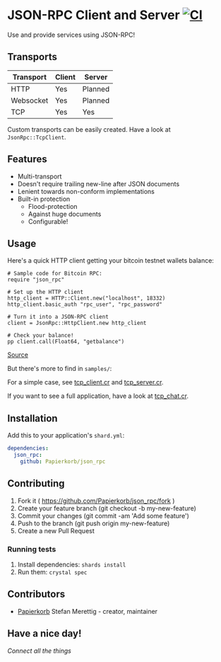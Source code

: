 # JSON-RPC Client and Server [![CI](https://github.com/Papierkorb/json_rpc/actions/workflows/ci.yml/badge.svg)](https://github.com/Papierkorb/json_rpc/actions/workflows/ci.yml)

Use and provide services using JSON-RPC!

## Transports

| Transport | Client  | Server  |
|-----------|---------|---------|
| HTTP      | Yes     | Planned |
| Websocket | Yes     | Planned |
| TCP       | Yes     | Yes     |

Custom transports can be easily created.  Have a look at `JsonRpc::TcpClient`.

## Features

* Multi-transport
* Doesn't require trailing new-line after JSON documents
* Lenient towards non-conform implementations
* Built-in protection
  * Flood-protection
  * Against huge documents
  * Configurable!

## Usage

Here's a quick HTTP client getting your bitcoin testnet wallets balance:

```crystal
# Sample code for Bitcoin RPC:
require "json_rpc"

# Set up the HTTP client
http_client = HTTP::Client.new("localhost", 18332)
http_client.basic_auth "rpc_user", "rpc_password"

# Turn it into a JSON-RPC client
client = JsonRpc::HttpClient.new http_client

# Check your balance!
pp client.call(Float64, "getbalance")
```

[Source](https://github.com/Papierkorb/json_rpc/tree/master/samples/http_client.cr)

But there's more to find in `samples/`:

For a simple case, see
[tcp_client.cr](https://github.com/Papierkorb/json_rpc/tree/master/samples/tcp_client.cr)
and
[tcp_server.cr](https://github.com/Papierkorb/json_rpc/tree/master/samples/tcp_server.cr).

If you want to see a full application, have a look at
[tcp_chat.cr](https://github.com/Papierkorb/json_rpc/tree/master/samples/tcp_chat.cr).

## Installation

Add this to your application's `shard.yml`:

```yaml
dependencies:
  json_rpc:
    github: Papierkorb/json_rpc
```

## Contributing

1. Fork it ( https://github.com/Papierkorb/json_rpc/fork )
2. Create your feature branch (git checkout -b my-new-feature)
3. Commit your changes (git commit -am 'Add some feature')
4. Push to the branch (git push origin my-new-feature)
5. Create a new Pull Request

### Running tests

1. Install dependencies: `shards install`
2. Run them: `crystal spec`

## Contributors

- [Papierkorb](https://github.com/Papierkorb) Stefan Merettig - creator, maintainer

## Have a nice day!

*Connect all the things*